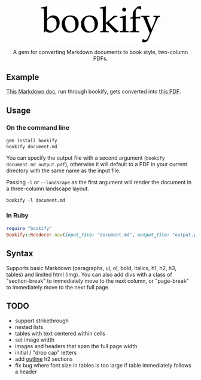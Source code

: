 <p align="center">
  <img width="319" src="https://raw.githubusercontent.com/joeyschoblaska/bookify/master/img/bookify.png">
</p>

<p align="center">
  A gem for converting Markdown documents to book style, two-column PDFs.
</p>

## Example

[This Markdown doc](https://raw.githubusercontent.com/joeyschoblaska/bookify/master/example/document.md), run through bookify, gets converted
into [this PDF](https://raw.githubusercontent.com/joeyschoblaska/bookify/master/example/output.pdf).

## Usage

### On the command line

```
gem install bookify
bookify document.md
```

You can specify the output file with a second argument (`bookify document.md
output.pdf`), otherwise it will default to a PDF in your current directory with
the same name as the input file.

Passing `-l` or `--landscape` as the first argument will render the document in
a three-column landscape layout.

```
bookify -l document.md
```

### In Ruby

```ruby
require "bookify"
Bookify::Renderer.new(input_file: "document.md", output_file: "output.pdf").render
```

## Syntax

Supports basic Markdown (paragraphs, ul, ol, bold, italics, h1, h2, h3, tables) and limited html (img). You can also add divs with a class of "section-break" to immediately move to the next column, or "page-break" to immediately move to the next full page.

## TODO

* support strikethrough
* nested lists
* tables with text centered within cells
* set image width
* images and headers that span the full page width
* initial / "drop cap" letters
* add [outline](http://prawnpdf.org/docs/0.11.1/Prawn/Outline.html) h2 sections
* fix bug where font size in tables is too large if table immediately follows a header
